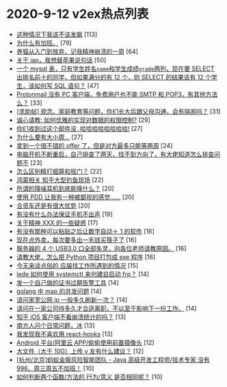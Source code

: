 # 2020-9-12 v2ex热点列表

+ [这种情况下我该不该发飙](https://www.v2ex.com/t/706411#reply113) [113]
+ [为什么有加班。](https://www.v2ex.com/t/706339#reply79) [79]
+ [养猫从入门到放弃，记我精神崩溃的一周](https://www.v2ex.com/t/706380#reply64) [64]
+ [关于 iap，我想替苹果说句话](https://www.v2ex.com/t/706374#reply50) [50]
+ [一个 mysql 表，只有学生姓名`name`和学生成绩`grade`两列，现在要 SELECT 出排名前十的同学，但如果满分的有 12 个，则 SELECT 的结果该有 12 个学生，该如何写 SQL 语句？](https://www.v2ex.com/t/706317#reply47) [47]
+ [Protonmail 没有 PC 客户端，免费用户也不能 SMTP 和 POP3，有其他方法么？](https://www.v2ex.com/t/706351#reply33) [33]
+ [[求助帖] 观念、家庭教育等问题，你们长大后跟父母沟通，会有隔阂吗？](https://www.v2ex.com/t/706437#reply31) [31]
+ [诚心请教: 如何优雅的实现对数据的权限控制?](https://www.v2ex.com/t/706344#reply29) [29]
+ [你们收到过这个邮件没, 哈哈哈哈哈哈哈哈!](https://www.v2ex.com/t/706328#reply27) [27]
+ [为什么要有大小周...](https://www.v2ex.com/t/706415#reply27) [27]
+ [拿到一个很不错的 offer 了，但是对方最多只能等两周](https://www.v2ex.com/t/706428#reply24) [24]
+ [电脑开机不断重启，自己排查了两天，找不到方向了，有大佬知道怎么排查问题不](https://www.v2ex.com/t/706337#reply23) [23]
+ [怎么区别精打细算和抠门？](https://www.v2ex.com/t/706332#reply22) [22]
+ [鸿蒙相关 知乎大型钓鱼现场](https://www.v2ex.com/t/706472#reply22) [22]
+ [所谓的降噪耳机到底能降什么？](https://www.v2ex.com/t/706333#reply20) [20]
+ [使用 PDD 让我有一种被鄙视的感觉……](https://www.v2ex.com/t/706358#reply20) [20]
+ [合资车还是有很大优势](https://www.v2ex.com/t/706436#reply20) [20]
+ [有没有什么办法保证手机不出声](https://www.v2ex.com/t/706329#reply19) [19]
+ [关于精神 XXX 的一些疑惑](https://www.v2ex.com/t/706398#reply17) [17]
+ [有没有那种可以粘贴之后让数字自动＋ 1 的软件](https://www.v2ex.com/t/706341#reply16) [16]
+ [现在点外卖，每次要多出一毛钱买筷子了](https://www.v2ex.com/t/706367#reply16) [16]
+ [服务器的 4 个 USB3.0 口全部失灵，向各位老师请教原因。](https://www.v2ex.com/t/706377#reply16) [16]
+ [请教大佬，怎么把 Python 项目打包成 exe 程序](https://www.v2ex.com/t/706440#reply16) [16]
+ [今天来谈点俗的 应届找工作所遇到的情况](https://www.v2ex.com/t/706384#reply15) [15]
+ [lede 如何使用 systemctl 来创建自启动 frp？](https://www.v2ex.com/t/706331#reply14) [14]
+ [发一个自己做的证书过期告警工具](https://www.v2ex.com/t/706347#reply14) [14]
+ [golang 中 map 的并发问题](https://www.v2ex.com/t/706354#reply14) [14]
+ [请问家宽公网 ip 一般多久刷新一次？](https://www.v2ex.com/t/706397#reply14) [14]
+ [请问在一家公司待多久才合适离职，不以至于影响下一份工作。](https://www.v2ex.com/t/706448#reply14) [14]
+ [知乎 iOS 客户端不看崩溃统计的吗？](https://www.v2ex.com/t/706371#reply13) [13]
+ [南方人问个日常问题，冰](https://www.v2ex.com/t/706386#reply13) [13]
+ [我发现我不喜欢用 react-hooks](https://www.v2ex.com/t/706395#reply13) [13]
+ [Android 平台/阿里云 APP/偷偷使用前置摄像头](https://www.v2ex.com/t/706324#reply12) [12]
+ [大文件（大于 10G）上传 v 友有什么建议？](https://www.v2ex.com/t/706362#reply12) [12]
+ [[杭州/北京]蚂蚁金服风险智能团队 - Java 高级开发工程师/技术专家 没有 996，周三周五不加班！](https://www.v2ex.com/t/706346#reply10) [10]
+ [如何判断两个函数/方法的 行为/意义 是否相同呢？](https://www.v2ex.com/t/706350#reply10) [10]
